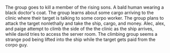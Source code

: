 The group goes to kill a member of the rising sons. A bald human wearing a black doctor's coat. The group learns about some cargo arriving to the clinic where their target is talking to some corpo worker. The group plans to attack the target nonlethally and take the ship, cargo, and money. Alec, alex, and paige attempt to climb the side of the the clinic as the ship arrives, while david tries to access the server room. The climbing group seems a strange pod being lifted into the ship while the target gets paid from the corpo guy.